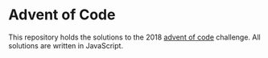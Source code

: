 # Advent of Code

This repository holds the solutions to the 2018 [advent of code](www.adventofcode.com) challenge. All solutions are written in JavaScript.